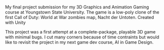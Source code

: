 My final project submission for my 3D Graphics and Animation Gaming course at Youngstown State University. The game is a low-poly clone of the first Call of Duty: World at War zombies map, Nacht der Untoten. Created with Unity

This project was a first attempt at a complete-package, playable 3D game with minimal bugs. I cut many corners because of time contraints but would like to revisit the project in my next game dev course, AI in Game Design.
